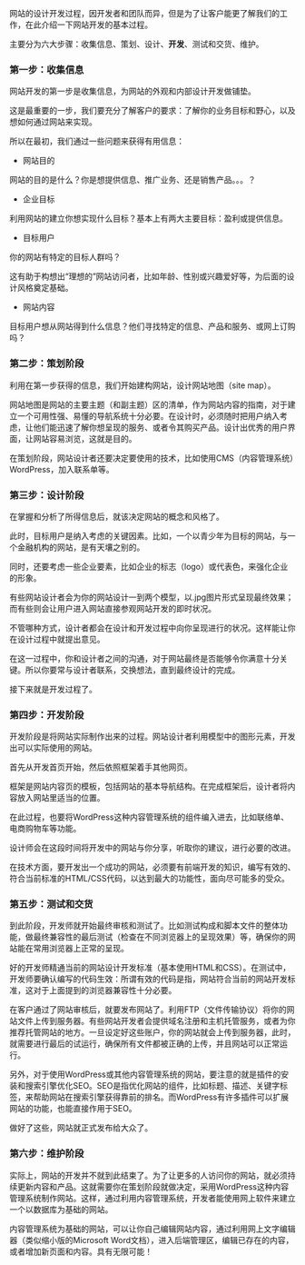 网站的设计开发过程，因开发者和团队而异，但是为了让客户能更了解我们的工作，在此介绍一下网站开发的基本过程。

主要分为六大步骤：收集信息、策划、设计、**开发**、测试和交货、维护。

### 第一步：收集信息

网站开发的第一步是收集信息，为网站的外观和内部设计开发做铺垫。

这是最重要的一步，我们要充分了解客户的要求：了解你的业务目标和野心，以及想如何通过网站来实现。

所以在最初，我们通过一些问题来获得有用信息：

- 网站目的

网站的目的是什么？你是想提供信息、推广业务、还是销售产品。。。？

- 企业目标

利用网站的建立你想实现什么目标？基本上有两大主要目标：盈利或提供信息。

- 目标用户

你的网站有特定的目标人群吗？

这有助于构想出“理想的”网站访问者，比如年龄、性别或兴趣爱好等，为后面的设计风格奠定基础。

- 网站内容   

目标用户想从网站得到什么信息？他们寻找特定的信息、产品和服务、或网上订购吗？

### 第二步：策划阶段

利用在第一步获得的信息，我们开始建构网站，设计网站地图（site map）。

网站地图是网站的主要主题（和副主题）区的清单，作为网站内容的指南，对于建立一个可用性强、易懂的导航系统十分必要。在设计时，必须随时把用户纳入考虑，让他们能迅速了解你想呈现的服务、或者令其购买产品。设计出优秀的用户界面，让网站容易浏览，这就是目的。

在策划阶段，网站设计者还要决定要使用的技术，比如使用CMS（内容管理系统）WordPress，加入联系单等。

### 第三步：设计阶段

在掌握和分析了所得信息后，就该决定网站的概念和风格了。

此时，目标用户是纳入考虑的关键因素。比如，一个以青少年为目标的网站，与一个金融机构的网站，是有天壤之别的。

同时，还要考虑一些企业要素，比如企业的标志（logo）或代表色，来强化企业的形象。

有些网站设计者会为你的网站设计一到两个模型，以.jpg图片形式呈现最终效果；而有些则会让用户进入网站直接参观网站开发的即时状况。

不管哪种方式，设计者都会在设计和开发过程中向你呈现进行的状况。这样能让你在设计过程中就提出意见。

在这一过程中，你和设计者之间的沟通，对于网站最终是否能够令你满意十分关键。所以你要常与设计者联系，交换想法，直到最终设计的完成。

接下来就是开发过程了。

### 第四步：开发阶段

开发阶段是将网站实际制作出来的过程。网站设计者利用模型中的图形元素，开发出可以实际使用的网站。

首先从开发首页开始，然后依照框架着手其他网页。

框架是网站内容页的模板，包括网站的基本导航结构。在完成框架后，设计者将内容放入网站里适当的位置。

在此过程，也要将WordPress这种内容管理系统的组件编入进去，比如联络单、电商购物车等功能。

设计师会在这段时间将开发中的网站与你分享，听取你的建议，进行必要的改进。

在技术方面，要开发出一个成功的网站，必须要有前端开发的知识，编写有效的、符合当前标准的HTML/CSS代码，以达到最大的功能性，面向尽可能多的受众。

### 第五步：测试和交货

到此阶段，开发师就开始最终审核和测试了。比如测试构成和脚本文件的整体功能，做最终兼容性的最后测试（检查在不同浏览器上的呈现效果）等，确保你的网站能在常用浏览器上正常的呈现。

好的开发师精通当前的网站设计开发标准（基本使用HTML和CSS）。在测试中，开发师要确认编写的代码生效：所谓有效的代码是指，网站符合当前的网站开发标准，这对于上面提到的浏览器兼容性十分必要。

在客户通过了网站审核后，就要发布网站了。利用FTP（文件传输协议）将你的网站文件上传到服务器。有些网站开发者会提供域名注册和主机托管服务，或者为你推荐托管网站的地方。一旦设定好这些账户，你的网站就会上传到服务器，此时，就需要进行最后的试运行，确保所有文件都被正确的上传，并且网站可以正常运行。

另外，对于使用WordPress或其他内容管理系统的网站，要注意的就是插件的安装和搜索引擎优化SEO。SEO是指优化网站的组件，比如标题、描述、关键字标签，来帮助网站在搜索引擎获得靠前的排名。而WordPress有许多插件可以扩展网站的功能，也能直接作用于SEO。

做好了这些，网站就正式发布给大众了。

### 第六步：维护阶段

实际上，网站的开发并不就到此结束了。为了让更多的人访问你的网站，就必须持续更新内容和产品。这就需要你在策划阶段就做决定，采用WordPress这种内容管理系统制作网站。这样，通过利用内容管理系统，开发者能使用网上软件来建立一个以数据库为基础的网站。

内容管理系统为基础的网站，可以让你自己编辑网站内容，通过利用网上文字编辑器（类似缩小版的Microsoft Word文档），进入后端管理区，编辑已存在的内容，或者增加新页面和内容。具有无限可能！
